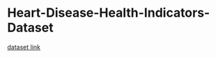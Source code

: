 # Heart-Disease-Health-Indicators-Dataset
[dataset link](https://www.kaggle.com/alexteboul/heart-disease-health-indicators-dataset)
